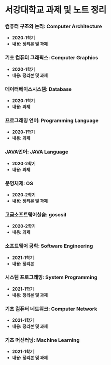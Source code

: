 # 서강대학교 과제 및 노트 정리

### 컴퓨터 구조와 논리: Computer Architecture
- **2020-1학기**<br>
- **내용: 정리본 및 과제**<br>
### 기초 컴퓨터 그래픽스: Computer Graphics
- **2020-1학기**<br>
- **내용: 정리본 및 과제**<br>
### 데이터베이스시스템: Database
- **2020-1학기**<br>
- **내용: 과제**<br>
### 프로그래밍 언어: Programming Language
- **2020-1학기**<br>
- **내용: 과제**<br>
### JAVA언어: JAVA Language
- **2020-2학기**<br>
- **내용: 과제**<br>
### 운영체제: OS
- **2020-2학기**<br>
- **내용: 정리본 및 과제**<br>
### 고급소프트웨어실습: gososil
- **2020-2학기**<br>
- **내용: 과제**<br>
### 소프트웨어 공학: Software Engineering
- **2021-1학기**<br>
- **내용: 정리본**<br>
### 시스템 프로그래밍: System Programming
- **2021-1학기**<br>
- **내용: 정리본 및 과제**<br>
### 기초 컴퓨터 네트워크: Computer Network
- **2021-1학기**<br>
- **내용: 정리본 및 과제**<br>
### 기초 머신러닝: Machine Learning
- **2021-1학기**<br>
- **내용: 정리본 및 과제**<br>
